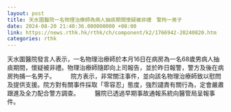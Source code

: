 ```yaml
---
layout: post
title: 天水圍醫院一名物理治療師為病人抽痰期間懷疑被非禮　警拘一男子
date: 2024-08-20 21:40:36.000000000 +08:00
link: https://news.rthk.hk/rthk/ch/component/k2/1766942-20240820.htm
categories: rthk
---
```


天水圍醫院發言人表示，一名物理治療師於本月16日在病房為一名68歲男病人抽痰期間，懷疑被非禮。物理治療師隨即向上司報告，並於昨日報警，警方及後在病房拘捕一名男子。
　　 
院方表示，非常關注事件，並向該名物理治療師致以慰問及提供支援。院方對有關事件採取「零容忍」態度，強烈譴責有關行為，定會嚴肅跟進及全力配合警方調查。
　　 
醫院已透過早期事故通報系統向醫管局呈報事件。
